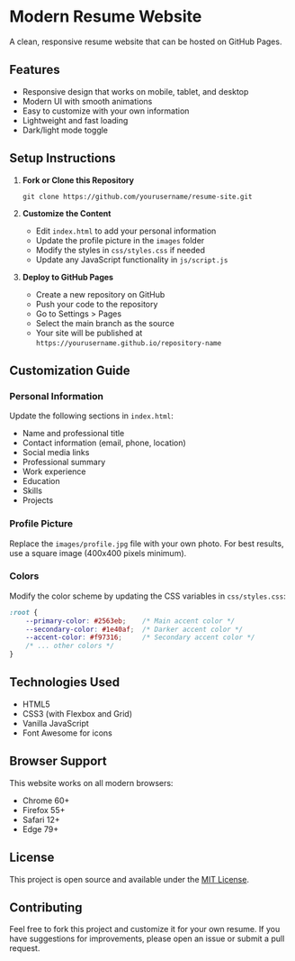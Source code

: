 # Modern Resume Website

A clean, responsive resume website that can be hosted on GitHub Pages.

## Features

- Responsive design that works on mobile, tablet, and desktop
- Modern UI with smooth animations
- Easy to customize with your own information
- Lightweight and fast loading
- Dark/light mode toggle

## Setup Instructions

1. **Fork or Clone this Repository**
   ```
   git clone https://github.com/yourusername/resume-site.git
   ```

2. **Customize the Content**
   - Edit `index.html` to add your personal information
   - Update the profile picture in the `images` folder
   - Modify the styles in `css/styles.css` if needed
   - Update any JavaScript functionality in `js/script.js`

3. **Deploy to GitHub Pages**
   - Create a new repository on GitHub
   - Push your code to the repository
   - Go to Settings > Pages
   - Select the main branch as the source
   - Your site will be published at `https://yourusername.github.io/repository-name`

## Customization Guide

### Personal Information
Update the following sections in `index.html`:
- Name and professional title
- Contact information (email, phone, location)
- Social media links
- Professional summary
- Work experience
- Education
- Skills
- Projects

### Profile Picture
Replace the `images/profile.jpg` file with your own photo. For best results, use a square image (400x400 pixels minimum).

### Colors
Modify the color scheme by updating the CSS variables in `css/styles.css`:
```css
:root {
    --primary-color: #2563eb;    /* Main accent color */
    --secondary-color: #1e40af;  /* Darker accent color */
    --accent-color: #f97316;     /* Secondary accent color */
    /* ... other colors */
}
```

## Technologies Used

- HTML5
- CSS3 (with Flexbox and Grid)
- Vanilla JavaScript
- Font Awesome for icons

## Browser Support

This website works on all modern browsers:
- Chrome 60+
- Firefox 55+
- Safari 12+
- Edge 79+

## License

This project is open source and available under the [MIT License](LICENSE).

## Contributing

Feel free to fork this project and customize it for your own resume. If you have suggestions for improvements, please open an issue or submit a pull request.